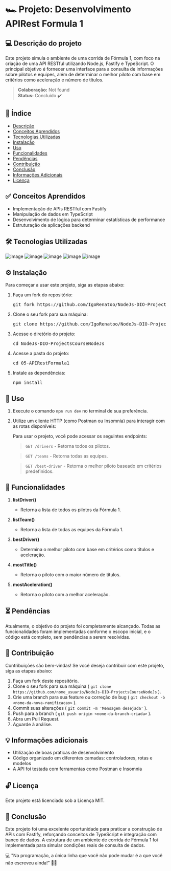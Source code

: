 # 🏎️ Projeto: Desenvolvimento APIRest Formula 1

## 💻 Descrição do projeto

Este projeto simula o ambiente de uma corrida de Fórmula 1, com foco na criação de uma API RESTful utilizando Node.js, Fastify e TypeScript. O principal objetivo é fornecer uma interface para a consulta de informações sobre pilotos e equipes, além de determinar o melhor piloto com base em critérios como aceleração e número de títulos.

> **Colaboração:** Not found  
> **Status:** <span> Concluído </span> ✔️

## 📜 Índice

- [Descrição](#-descrição-do-projeto)
- [Conceitos Aprendidos](#-conceitos-aprendidos)
- [Tecnologias Utilizadas](#--tecnologias-utilizadas)
- [Instalação](#-instalação)
- [Uso](#-uso)
- [Funcionalidades](#-funcionalidades)
- [Pendências](#-pendências)
- [Contribuição](#-contribuição)
- [Conclusão](#-conclusão)
- [Informações Adicionais](#-informações-adicionais)
- [Licença](#-licença)

## ✅ Conceitos Aprendidos

- Implementação de APIs RESTful com Fastify
- Manipulação de dados em TypeScript
- Desenvolvimento de lógica para determinar estatísticas de performance
- Estruturação de aplicações backend

## 🛠 Tecnologias Utilizadas

![image](https://img.shields.io/badge/Node.js-43853D?style=for-the-badge&logo=node.js&logoColor=white)
![image](https://img.shields.io/badge/TypeScript-007ACC?style=for-the-badge&logo=typescript&logoColor=white)
![image](https://img.shields.io/badge/Express.js-404D59?style=for-the-badge)
![image](https://img.shields.io/badge/MySQL-00000F?style=for-the-badge&logo=mysql&logoColor=white)
![image](https://img.shields.io/badge/GitHub-100000?style=for-the-badge&logo=github&logoColor=white)

## ⚙ Instalação

Para começar a usar este projeto, siga as etapas abaixo:

1. Faça um fork do repositório:
   <pre>git fork https://github.com/IgoRenatoo/NodeJs-DIO-ProjectsCourseNodeJs</pre>

2. Clone o seu fork para sua máquina:
   <pre>git clone https://github.com/IgoRenatoo/NodeJs-DIO-ProjectsCourseNodeJs</pre>

3. Acesse o diretório do projeto:
   <pre>cd NodeJs-DIO-ProjectsCourseNodeJs</pre>

4. Acesse a pasta do projeto:
   <pre>cd 05-APIRestFormula1</pre>

5. Instale as dependências:
   <pre>npm install</pre>


## 🚀 Uso 

1. Execute o comando `npm run dev` no terminal de sua preferência.
2. Utilize um cliente HTTP (como Postman ou Insomnia) para interagir com as rotas disponíveis:

    Para usar o projeto, você pode acessar os seguintes endpoints:
    > `GET /drivers` - Retorna todos os pilotos.

    > `GET /teams` - Retorna todas as equipes.

    > `GET /best-driver` - Retorna o melhor piloto baseado em critérios predefinidos.

## 🧩 Funcionalidades

1. **listDriver()**
   - Retorna a lista de todos os pilotos da Fórmula 1.

2. **listTeam()**
   - Retorna a lista de todas as equipes da Fórmula 1.

3. **bestDriver()**
   - Determina o melhor piloto com base em critérios como títulos e aceleração.

4. **mostTitle()**
   - Retorna o piloto com o maior número de títulos.

5. **mostAceleration()**
   - Retorna o piloto com a melhor aceleração.

## ⏳ Pendências

Atualmente, o objetivo do projeto foi completamente alcançado. Todas as funcionalidades foram implementadas conforme o escopo inicial, e o código está completo, sem pendências a serem resolvidas.

## 🤝 Contribuição

Contribuições são bem-vindas! Se você deseja contribuir com este projeto, siga as etapas abaixo:

1. Faça um fork deste repositório.
2. Clone o seu fork para sua máquina ( `git clone https://github.com/nome_usuario/NodeJs-DIO-ProjectsCourseNodeJs` ).
3. Crie uma branch para sua feature ou correção de bug ( `git checkout -b <nome-da-nova-ramificacao>` ).
4. Commit suas alterações ( `git commit -m 'Mensagem desejada'` ).
5. Push para a branch ( `git push origin <nome-da-branch-criada>` ).
6. Abra um Pull Request.
7. Aguarde à análise.

## 💡 Informações adicionais

- Utilização de boas práticas de desenvolvimento
- Código organizado em diferentes camadas: controladores, rotas e modelos
- A API foi testada com ferramentas como Postman e Insomnia

## 🔓 Licença

Este projeto está licenciado sob a Licença MIT.

## 🏁 Conclusão

Este projeto foi uma excelente oportunidade para praticar a construção de APIs com Fastify, reforçando conceitos de TypeScript e integração com banco de dados. A estrutura de um ambiente de corrida de Fórmula 1 foi implementada para simular condições reais de consulta de dados.

💻 "Na programação, a única linha que você não pode mudar é a que você não escreveu ainda!" 👨‍💻
